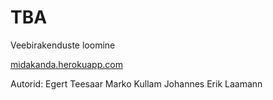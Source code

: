 # TBA
Veebirakenduste loomine

[midakanda.herokuapp.com](midakanda.herokuapp.com)

Autorid:
Egert Teesaar
Marko Kullam
Johannes Erik Laamann
